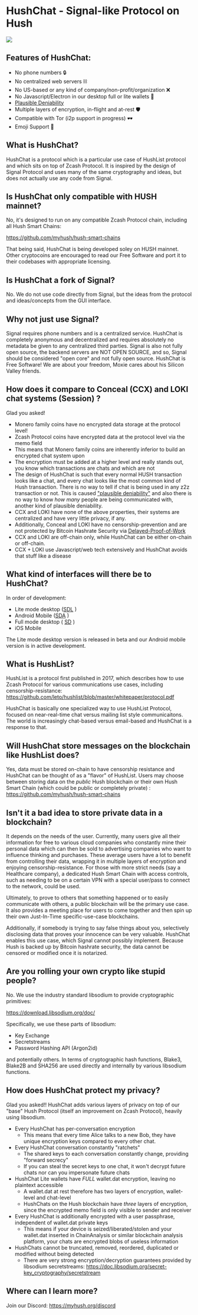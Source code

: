 # HushChat - Signal-like Protocol on Hush

<img src="https://raw.githubusercontent.com/MyHush/hushchat/master/hushchat-screen.png">


## Features of HushChat:

  * No phone numbers :lock: 
  * No centralized web servers :chains: 
  * No US-based or any kind of company/non-profit/organization :x: 
  * No Javascript/Electron in our desktop full or lite wallets :no_entry_sign: 
  * [Plausible Deniability](https://en.wikipedia.org/wiki/Plausible_deniability)
  * Multiple layers of encryption, in-flight and at-rest :shield: 
  * Compatible with Tor (i2p support in progress) :dark_sunglasses:
  * Emoji Support :poop:

 
## What is HushChat?

HushChat is a protocol which is a particular use case of HushList protocol and which sits on top of Zcash Protocol. It is
inspired by the design of Signal Protocol and uses many of the same cryptography and ideas, but does not actually use any
code from Signal.

## Is HushChat only compatible with HUSH mainnet?

No, it's designed to run on any compatible Zcash Protocol chain, including all Hush Smart Chains:

https://github.com/myhush/hush-smart-chains

That being said, HushChat is being developed soley on HUSH mainnet. Other cryptocoins are encouraged to read our Free Software and port it to their codebases with appropriate licensing.

## Is HushChat a fork of Signal?

No. We do not use code directly from Signal, but the ideas from the protocol and ideas/concepts from the GUI interface.

## Why not just use Signal?

Signal requires phone numbers and is a centralized service. HushChat is completely anonymous and decentralized and requires absolutely no metadata be given to any centralized third parties. Signal is also not fully open source, the backend servers are NOT OPEN SOURCE, and so, Signal should be considered "open core" and not fully open source. HushChat is Free Software! We are about your freedom, Moxie cares about his Silicon Valley friends.

## How does it compare to Conceal (CCX) and LOKI chat systems (Session) ?

Glad you asked!

  * Monero family coins have no encrypted data storage at the protocol level!
  * Zcash Protocol coins have encrypted data at the protocol level via the memo field
  * This means that Monero family coins are inherently inferior to build an encrypted chat system upon
  * The encryption must be added at a higher level and really stands out, you know which transactions are chats
    and which are not
  * The design of HushChat is such that every normal HUSH transaction looks like a chat, and every chat
    looks like the most common kind of Hush transaction. There is no way to tell if chat is being used in any
    z2z transaction or not. This is caused ["plausible deniability"](https://en.wikipedia.org/wiki/Plausible_deniability) and also there is no way to know *how many*
    people are being communicated with, another kind of plausible deniability.
  * CCX and LOKI have none of the above properties, their systems are centralized and have very little privacy, if any.
  * Additionally, Conceal and LOKI have no censorship-prevention and are not protected by Bitcoin Hashrate Security via [Delayed-Proof-of-Work](https://github.com/leto/mastering_komodo_dpow/blob/master/mastering_komodo_dpow.md)
  * CCX and LOKI are off-chain only, while HushChat can be either on-chain or off-chain.
  * CCX + LOKI use Javascript/web tech extensively and HushChat avoids that stuff like a disease
  
## What kind of interfaces will there be to HushChat?

In order of development:

  * Lite mode desktop ([SDL](https://github.com/MyHush/SilentDragonLite/releases) )
  * Android Mobile ([SDA](https://github.com/MyHush/SilentDragonAndroid/releases) )
  * Full mode desktop ( [SD](https://github.com/MyHush/SilentDragon/releases) )
  * iOS Mobile

The Lite mode desktop version is released in beta and our Android mobile version is in active development.
 

## What is HushList?

HushList is a protocol first published in 2017, which describes how to use Zcash Protocol for various communications use cases,
including censorship-resistance: https://github.com/leto/hushlist/blob/master/whitepaper/protocol.pdf

HushChat is basically one specialized way to use HushList Protocol, focused on near-real-time chat versus mailing list style
communicaitons. The world is increasingly chat-based versus email-based and HushChat is a response to that.

## Will HushChat store messages on the blockchain like HushList does?

Yes, data must be stored on-chain to have censorship resistance and HushChat can be thought of as a "flavor" of HushList.
Users may choose between storing data on the *public* Hush blockchain or their own Hush Smart Chain (which could be public or completely private) : https://github.com/myhush/hush-smart-chains

## Isn't it a bad idea to store private data in a blockchain?

It depends on the needs of the user. Currently, many users give all their information for free to various cloud companies
who constantly mine their personal data which can then be sold to advertising companies who want to influence thinking and purchases. These average users have a lot to benefit from controlling their data, wrapping it in multiple layers of encryption and enjoying censorship-resistance. For those with more strict needs (say a Healthcare company), a dedicated Hush Smart Chain
with access controls, such as needing to be on a certain VPN with a special user/pass to connect to the network, could be used.

Ultimately, to prove to others that something happened or to easily communicate with others, a public blockchain will be the primary use case. It also provides a meeting place for users to come together and then spin up their own Just-In-Time specific-use-case blockchains.

Additionally, if somebody is trying to say false things about you, selectively disclosing data that proves your innocence
can be very valuable. HushChat enables this use case, which Signal cannot possibly implement. Because Hush is backed up by Bitcoin hashrate security, the data cannot be censored or modified once it is notarized.

## Are you rolling your own crypto like stupid people?

No. We use the industry standard libsodium to provide cryptographic primitives:

https://download.libsodium.org/doc/

Specifically, we use these parts of libsodium:

  * Key Exchange
  * Secretstreams
  * Password Hashing API (Argon2id)
  
and potentially others. In terms of cryptographic hash functions, Blake3, Blake2B and SHA256 are used directly and internally by various
libsodium functions. 

## How does HushChat protect my privacy?

Glad you asked!! HushChat adds various layers of privacy on top of our "base" Hush Protocol (itself an improvement on Zcash Protocol), heavily using libsodium.

  * Every HushChat has per-conversation encryption
    * This means that every time Alice talks to a new Bob, they have unique encryption keys compared to every other chat.
  * Every HushChat conversation constantly "ratchets"
    * The shared keys to each conversation constantly change, providing "forward secrecy"
    * If you can steal the secret keys to one chat, it won't decrypt future chats nor can you impersonate future chats
  * HushChat Lite wallets have *FULL* wallet.dat encryption, leaving no plaintext accessible
    * A wallet.dat at rest therefore has two layers of encryption, wallet-level and chat-level
    * HushChats on the Hush blockchain have *three* layers of encryption, since the encrypted memo field is only visible to sender and receiver
  * Every HushChat is additionally encrypted with a user passphrase, independent of wallet.dat private keys
    * This means if your device is seized/liberated/stolen and your wallet.dat inserted in ChainAnalysis or similar blockchain analysis platform, your chats are encrypted blobs of useless information
  * HushChats cannot be truncated, removed, reordered, duplicated or modified without being detected
    * There are very strong encryption/decryption guarantees provided by libsodium secretstreams: https://doc.libsodium.org/secret-key_cryptography/secretstream



  
## Where can I learn more?

Join our Discord: https://myhush.org/discord
